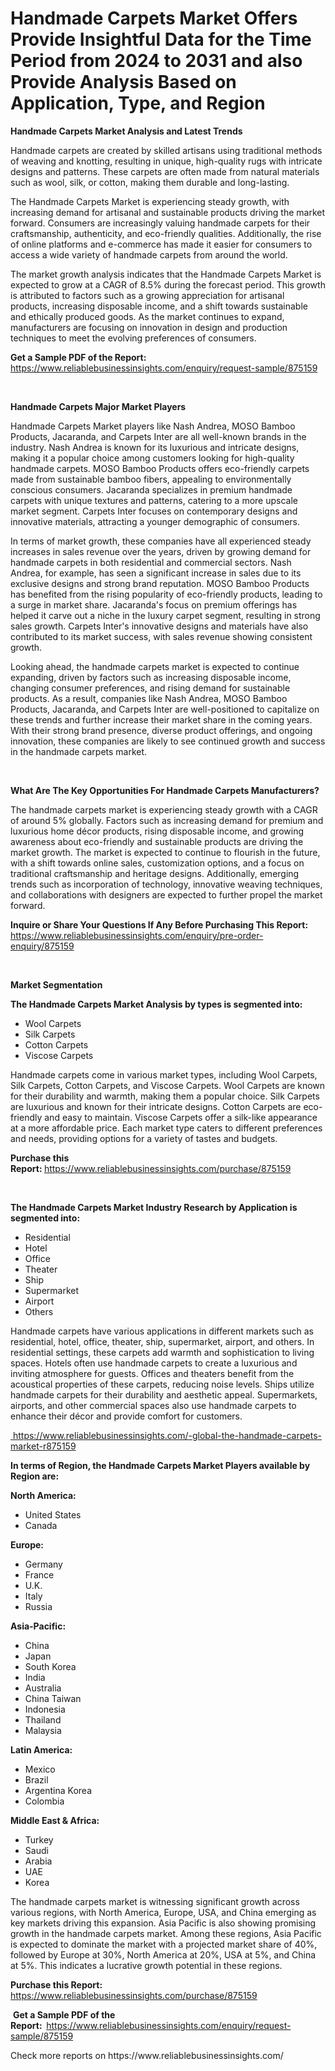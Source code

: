 <p><h1>Handmade Carpets Market Offers Provide Insightful Data for the Time Period from 2024 to 2031 and also Provide Analysis Based on Application, Type, and Region</h1></p><p><strong>Handmade Carpets Market Analysis and Latest Trends</strong></p>
<p><p>Handmade carpets are created by skilled artisans using traditional methods of weaving and knotting, resulting in unique, high-quality rugs with intricate designs and patterns. These carpets are often made from natural materials such as wool, silk, or cotton, making them durable and long-lasting.</p><p>The Handmade Carpets Market is experiencing steady growth, with increasing demand for artisanal and sustainable products driving the market forward. Consumers are increasingly valuing handmade carpets for their craftsmanship, authenticity, and eco-friendly qualities. Additionally, the rise of online platforms and e-commerce has made it easier for consumers to access a wide variety of handmade carpets from around the world.</p><p>The market growth analysis indicates that the Handmade Carpets Market is expected to grow at a CAGR of 8.5% during the forecast period. This growth is attributed to factors such as a growing appreciation for artisanal products, increasing disposable income, and a shift towards sustainable and ethically produced goods. As the market continues to expand, manufacturers are focusing on innovation in design and production techniques to meet the evolving preferences of consumers.</p></p>
<p><strong>Get a Sample PDF of the Report:&nbsp;</strong> <a href="https://www.reliablebusinessinsights.com/enquiry/request-sample/875159">https://www.reliablebusinessinsights.com/enquiry/request-sample/875159</a></p>
<p>&nbsp;</p>
<p><strong>Handmade Carpets Major Market Players</strong></p>
<p><p>Handmade Carpets Market players like Nash Andrea, MOSO Bamboo Products, Jacaranda, and Carpets Inter are all well-known brands in the industry. Nash Andrea is known for its luxurious and intricate designs, making it a popular choice among customers looking for high-quality handmade carpets. MOSO Bamboo Products offers eco-friendly carpets made from sustainable bamboo fibers, appealing to environmentally conscious consumers. Jacaranda specializes in premium handmade carpets with unique textures and patterns, catering to a more upscale market segment. Carpets Inter focuses on contemporary designs and innovative materials, attracting a younger demographic of consumers.</p><p>In terms of market growth, these companies have all experienced steady increases in sales revenue over the years, driven by growing demand for handmade carpets in both residential and commercial sectors. Nash Andrea, for example, has seen a significant increase in sales due to its exclusive designs and strong brand reputation. MOSO Bamboo Products has benefited from the rising popularity of eco-friendly products, leading to a surge in market share. Jacaranda's focus on premium offerings has helped it carve out a niche in the luxury carpet segment, resulting in strong sales growth. Carpets Inter's innovative designs and materials have also contributed to its market success, with sales revenue showing consistent growth.</p><p>Looking ahead, the handmade carpets market is expected to continue expanding, driven by factors such as increasing disposable income, changing consumer preferences, and rising demand for sustainable products. As a result, companies like Nash Andrea, MOSO Bamboo Products, Jacaranda, and Carpets Inter are well-positioned to capitalize on these trends and further increase their market share in the coming years. With their strong brand presence, diverse product offerings, and ongoing innovation, these companies are likely to see continued growth and success in the handmade carpets market.</p></p>
<p>&nbsp;</p>
<p><strong>What Are The Key Opportunities For Handmade Carpets Manufacturers?</strong></p>
<p><p>The handmade carpets market is experiencing steady growth with a CAGR of around 5% globally. Factors such as increasing demand for premium and luxurious home décor products, rising disposable income, and growing awareness about eco-friendly and sustainable products are driving the market growth. The market is expected to continue to flourish in the future, with a shift towards online sales, customization options, and a focus on traditional craftsmanship and heritage designs. Additionally, emerging trends such as incorporation of technology, innovative weaving techniques, and collaborations with designers are expected to further propel the market forward.</p></p>
<p><strong>Inquire or Share Your Questions If Any Before Purchasing This Report:</strong> <a href="https://www.reliablebusinessinsights.com/enquiry/pre-order-enquiry/875159">https://www.reliablebusinessinsights.com/enquiry/pre-order-enquiry/875159</a></p>
<p>&nbsp;</p>
<p><strong>Market Segmentation</strong></p>
<p><strong>The Handmade Carpets Market Analysis by types is segmented into:</strong></p>
<p><ul><li>Wool Carpets</li><li>Silk Carpets</li><li>Cotton Carpets</li><li>Viscose Carpets</li></ul></p>
<p><p>Handmade carpets come in various market types, including Wool Carpets, Silk Carpets, Cotton Carpets, and Viscose Carpets. Wool Carpets are known for their durability and warmth, making them a popular choice. Silk Carpets are luxurious and known for their intricate designs. Cotton Carpets are eco-friendly and easy to maintain. Viscose Carpets offer a silk-like appearance at a more affordable price. Each market type caters to different preferences and needs, providing options for a variety of tastes and budgets.</p></p>
<p><strong>Purchase this Report:&nbsp;</strong><a href="https://www.reliablebusinessinsights.com/purchase/875159">https://www.reliablebusinessinsights.com/purchase/875159</a></p>
<p>&nbsp;</p>
<p><strong>The Handmade Carpets Market Industry Research by Application is segmented into:</strong></p>
<p><ul><li>Residential</li><li>Hotel</li><li>Office</li><li>Theater</li><li>Ship</li><li>Supermarket</li><li>Airport</li><li>Others</li></ul></p>
<p><p>Handmade carpets have various applications in different markets such as residential, hotel, office, theater, ship, supermarket, airport, and others. In residential settings, these carpets add warmth and sophistication to living spaces. Hotels often use handmade carpets to create a luxurious and inviting atmosphere for guests. Offices and theaters benefit from the acoustical properties of these carpets, reducing noise levels. Ships utilize handmade carpets for their durability and aesthetic appeal. Supermarkets, airports, and other commercial spaces also use handmade carpets to enhance their décor and provide comfort for customers.</p></p>
<p><a href="https://www.reliablebusinessinsights.com/-global-the-handmade-carpets-market-r875159">&nbsp;https://www.reliablebusinessinsights.com/-global-the-handmade-carpets-market-r875159</a></p>
<p><strong>In terms of Region, the Handmade Carpets Market Players available by Region are:</strong></p>
<p>
    <p> <strong> North America: </strong>
        <ul>
            <li>United States</li>
            <li>Canada</li>
        </ul>
        </p> 
    <p> <strong> Europe: </strong>
        <ul>
            <li>Germany</li>
            <li>France</li>
            <li>U.K.</li>
            <li>Italy</li>
            <li>Russia</li>
        </ul>
        </p> 
    <p> <strong> Asia-Pacific: </strong>
        <ul>
            <li>China</li>
            <li>Japan</li>
            <li>South Korea</li>
            <li>India</li>
            <li>Australia</li>
            <li>China Taiwan</li>
            <li>Indonesia</li>
            <li>Thailand</li>
            <li>Malaysia</li>
        </ul>
        </p> 
    <p> <strong> Latin America: </strong>
        <ul>
            <li>Mexico</li>
            <li>Brazil</li>
            <li>Argentina Korea</li>
            <li>Colombia</li>
        </ul>
        </p> 
    <p> <strong> Middle East & Africa: </strong>
        <ul>
            <li>Turkey</li>
            <li>Saudi</li>
            <li>Arabia</li>
            <li>UAE</li>
            <li>Korea</li>
        </ul>
    </p>
    </p>
<p><p>The handmade carpets market is witnessing significant growth across various regions, with North America, Europe, USA, and China emerging as key markets driving this expansion. Asia Pacific is also showing promising growth in the handmade carpets market. Among these regions, Asia Pacific is expected to dominate the market with a projected market share of 40%, followed by Europe at 30%, North America at 20%, USA at 5%, and China at 5%. This indicates a lucrative growth potential in these regions.</p></p>
<p><strong>Purchase this Report: </strong><a href="https://www.reliablebusinessinsights.com/purchase/875159">https://www.reliablebusinessinsights.com/purchase/875159</a></p>
<p>&nbsp;<strong>Get a Sample PDF of the Report:&nbsp;&nbsp;</strong><a href="https://www.reliablebusinessinsights.com/enquiry/request-sample/875159">https://www.reliablebusinessinsights.com/enquiry/request-sample/875159</a></p>
<p><strong></strong></p>
<p>Check more reports on https://www.reliablebusinessinsights.com/</p>